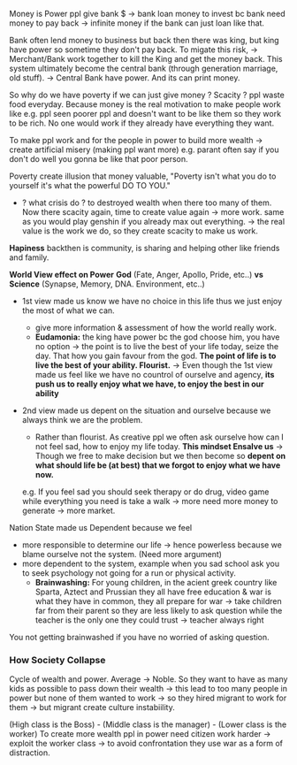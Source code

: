 Money is Power
ppl give bank $ -> bank loan money to invest bc bank need money to pay back -> infinite money if the bank can just loan like that.

Bank often lend money to business but back then there was king, but king have power so sometime they don't pay back. To migate this risk,
-> Merchant/Bank work together to kill the King and get the money back. This system ultimately become the central bank (through generation marriage, old stuff). 
-> Central Bank have power. And its can print money. 

So why do we have poverty if we can just give money ?
Scacity ? ppl waste food everyday. 
Because money is the real motivation to make people work like e.g. ppl seen poorer ppl and doesn't want to be like them so they work to be rich. No one would work if they already have everything they want. 

To make ppl work and for the people in power to build more wealth -> create artificial misery (making ppl want more) e.g. parant often say if you don't do well you gonna be like that poor person. 

Poverty create illusion that money valuable, "Poverty isn't what you do to yourself it's what the powerful DO TO YOU."
+ ? what crisis do ? to destroyed wealth when there too many of them. Now there scacity again, time to create value again -> more work. 
	same as you would play genshin if you already max out everything.
-> the real value is the work we do, so they create scacity to make us work. 

**Hapiness** backthen is community, is sharing and helping other like friends and family. 


**World View effect on Power**
**God** (Fate, Anger, Apollo, Pride, etc..) **vs Science** (Synapse, Memory, DNA. Environment, etc..)
+ 1st view made us know we have no choice in this life thus we just enjoy the most of what we can. 
	+ give more information & assessment of how the world really work. 
	+ **Eudamonia:** the king have power bc the god choose him, you have no option -> the point is to live the best of your life today, seize the day. That how you gain favour from the god. **The point of life is to live the best of your ability. Flourist.** 
	 -> Even though the 1st view made us feel like we have no countrol of ourselve and agency, **its push us to really enjoy what we have, to enjoy the best in our ability**  
	
+ 2nd view made us depent on the situation and ourselve because we always think we are the problem.
	+ Rather than flourist. As creative ppl we often ask ourselve how can I not feel sad, how to enjoy my life today. **This mindset Ensalve us** 
	-> Though we free to make decision but we then become so **depent on what should life be (at best) that we forgot to enjoy what we have now.** 
	
	e.g. If you feel sad you should seek therapy or do drug, video game while everything you need is take a walk -> more need more money to generate -> more market. 
	


Nation State made us Dependent because we feel
+ more responsible to determine our life -> hence powerless because we blame ourselve not the system. (Need more argument)
+ more dependent to the system, example when you sad school ask you to seek psychology not going for a run or physical activity.
	+ **Brainwashing:** For young children, in the acient greek country like Sparta, Aztect and Prussian they all have free education & war is what they have in common, they all prepare for war -> take children far from their parent so they are less likely to ask question while the teacher is the only one they could trust -> teacher always right 

You not getting brainwashed if you have no worried of asking question. 


### How Society Collapse

Cycle of wealth and power. 
Average -> Noble. So they want to have as many kids as possible to pass down their wealth -> this lead to too many people in power but none of them wanted to work -> so they hired migrant to work for them -> but migrant create culture instabiility. 

(High class is the Boss) - (Middle class is the manager) - (Lower class is the worker)
To create more wealth ppl in power need citizen work harder -> exploit the worker class -> to avoid confrontation they use war as a form of distraction. 

